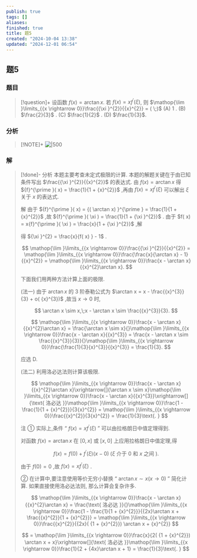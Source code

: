 ```yaml
---
publish: true
tags: []
aliases: 
finished: true
title: 题5
created: "2024-10-04 13:38"
updated: "2024-12-01 06:54"
---
```

## 题5
### 题目
> [!question]+
> 设函数 $f( x)  = \arctan x$. 若 $f( x)  = x{f}^{\prime }( \xi )$, 则 $\mathop{\lim }\limits_{{x \rightarrow  0}}\frac{{\xi }^{2}}{{x}^{2}} = ( \;)$
> (A) 1 . 
> (B) $\frac{2}{3}$ . 
> (C) $\frac{1}{2}$ . 
> (D) $\frac{1}{3}$.
### 分析
> [!NOTE]+
> ![|500](https://img.hwenyi.live/202411202158160.webp)
### 解
> [!done]-
> 分析 本题主要考查未定式极限的计算. 本题的解题关键在于由已知条件写出 $\frac{{\xi }^{2}}{{x}^{2}}$ 的表达式. 由 $f( x)  = \arctan x$ 得 ${f}^{\prime }( x)  = \frac{1}{1 + {x}^{2}}$ ,再由 $f( x)  = x{f}^{\prime }( \xi )$ 可以解出 $\xi$ 关于 $x$ 的表达式.
> 
> 解 由于 ${f}^{\prime }( x)  = {( \arctan x) }^{\prime } = \frac{1}{1 + {x}^{2}}$ ,故 ${f}^{\prime }( \xi )  = \frac{1}{1 + {\xi }^{2}}$ . 由于 $f( x)  = x{f}^{\prime }( \xi )  = \frac{x}{1 + {\xi }^{2}}$ ,解
> 
> 得 ${\xi }^{2} = \frac{x}{f( x) } - 1$ . 
> 
> $$
> \mathop{\lim }\limits_{{x \rightarrow  0}}\frac{{\xi }^{2}}{{x}^{2}} = \mathop{\lim }\limits_{{x \rightarrow  0}}\frac{\frac{x}{\arctan x} - 1}{{x}^{2}} = \mathop{\lim }\limits_{{x \rightarrow  0}}\frac{x - \arctan x}{{x}^{2}\arctan x}.
> $$
> 
> 下面我们用两种方法计算上面的极限.
> 
> (法一) 由于 $\arctan x$ 的 3 阶泰勒公式为 $\arctan x = x - \frac{{x}^{3}}{3} + o( {x}^{3})$ ,故当 $x \rightarrow  0$ 时,
> 
> $$
> \arctan x \sim  x,\;x - \arctan x \sim  \frac{{x}^{3}}{3}.
> $$
> 
> $$
> \mathop{\lim }\limits_{{x \rightarrow  0}}\frac{x - \arctan x}{{x}^{2}\arctan x} = \frac{\arctan x \sim  x}{}\mathop{\lim }\limits_{{x \rightarrow  0}}\frac{x - \arctan x}{{x}^{3}} = \frac{x - \arctan x \sim  \frac{{x}^{3}}{3}}{}\mathop{\lim }\limits_{{x \rightarrow  0}}\frac{\frac{1}{3}{x}^{3}}{{x}^{3}} = \frac{1}{3}.
> $$
> 
> 应选 D.
> 
> (法二) 利用洛必达法则计算该极限.
> 
> $$
> \mathop{\lim }\limits_{{x \rightarrow  0}}\frac{x - \arctan x}{{x}^{2}\arctan x}\xrightarrow[]{\arctan x \sim  x}\mathop{\lim }\limits_{{x \rightarrow  0}}\frac{x - \arctan x}{{x}^{3}}\xrightarrow[]{\text{ 洛必达 }}\mathop{\lim }\limits_{{x \rightarrow  0}}\frac{1 - \frac{1}{1 + {x}^{2}}}{3{x}^{2}} = \mathop{\lim }\limits_{{x \rightarrow  0}}\frac{{x}^{2}}{3{x}^{2}} = \frac{1}{3}\text{. }
> $$
> 
> 注 ① 实际上,条件 “ $f( x)  = x{f}^{\prime }( \xi )$ ” 可以由拉格朗日中值定理得到.
> 
> 对函数 $f( x)  = \arctan x$ 在 $\lbrack  {0,x}\rbrack$ 或 $\lbrack  {x,0}\rbrack$ 上应用拉格朗日中值定理,得
> 
> $$
> f( x)  = f( 0)  + {f}^{\prime }( \xi ) ( {x - 0}) \;( {\xi \text{ 介于 }0\text{ 和 }x\text{ 之间 }}) .
> $$
> 
> 由于 $f( 0)  = 0$ ,故 $f( x)  = x{f}^{\prime }( \xi )$ .
> 
> ② 在计算中,要注意使用等价无穷小替换 “ $\arctan x \sim  x( {x \rightarrow  0})$ ” 简化计算. 如果直接使用洛必达法则, 那么计算会复杂许多.
> 
> $$
> \mathop{\lim }\limits_{{x \rightarrow  0}}\frac{x - \arctan x}{{x}^{2}\arctan x} = \frac{\text{ 洛必达 }}{}\mathop{\lim }\limits_{{x \rightarrow  0}}\frac{1 - \frac{1}{1 + {x}^{2}}}{{2x}\arctan x + \frac{{x}^{2}}{1 + {x}^{2}}} = \mathop{\lim }\limits_{{x \rightarrow  0}}\frac{{x}^{2}}{{2x}( {1 + {x}^{2}}) \arctan x + {x}^{2}}
> $$
> 
> $$
> = \mathop{\lim }\limits_{{x \rightarrow  0}}\frac{x}{2( {1 + {x}^{2}}) \arctan x + x}\xrightarrow[]{\text{ 洛必达 }}\mathop{\lim }\limits_{{x \rightarrow  0}}\frac{1}{2 + {4x}\arctan x + 1} = \frac{1}{3}\text{. }
> $$